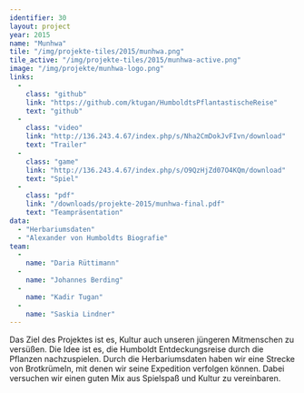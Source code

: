 ```yaml
---
identifier: 30
layout: project
year: 2015
name: "Munhwa"
tile: "/img/projekte-tiles/2015/munhwa.png"
tile_active: "/img/projekte-tiles/2015/munhwa-active.png"
image: "/img/projekte/munhwa-logo.png"
links:
  -
    class: "github"
    link: "https://github.com/ktugan/HumboldtsPflantastischeReise"
    text: "github"
  -
    class: "video"
    link: "http://136.243.4.67/index.php/s/Nha2CmDokJvFIvn/download"
    text: "Trailer"
  -
    class: "game"
    link: "http://136.243.4.67/index.php/s/O9QzHjZd07O4KQm/download"
    text: "Spiel"
  -
    class: "pdf"
    link: "/downloads/projekte-2015/munhwa-final.pdf"
    text: "Teampräsentation"
data:
  - "Herbariumsdaten"
  - "Alexander von Humboldts Biografie"
team:
  -
    name: "Daria Rüttimann"
  -
    name: "Johannes Berding"
  -
    name: "Kadir Tugan"
  -
    name: "Saskia Lindner"
---
```

Das Ziel des Projektes ist es, Kultur auch unseren jüngeren Mitmenschen zu versüßen. Die Idee ist es, die Humboldt
Entdeckungsreise durch die Pflanzen nachzuspielen. Durch die Herbariumsdaten haben wir eine Strecke von Brotkrümeln,
mit denen wir seine Expedition verfolgen können. Dabei versuchen wir einen guten Mix aus Spielspaß und Kultur zu
vereinbaren.